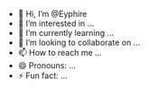 - 👋 Hi, I’m @Eyphire
- 👀 I’m interested in ...
- 🌱 I’m currently learning ...
- 💞️ I’m looking to collaborate on ...
- 📫 How to reach me ...
- 😄 Pronouns: ...
- ⚡ Fun fact: ...

<!---
Eyphire/Eyphire is a ✨ special ✨ repository because its `README.md` (this file) appears on your GitHub profile.
You can click the Preview link to take a look at your changes.
--->
